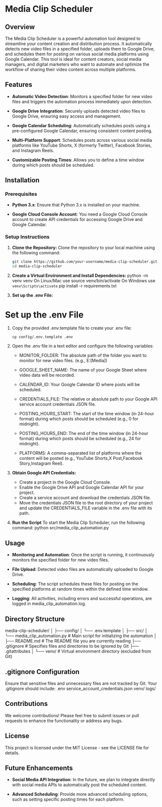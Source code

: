# Media Clip Scheduler

## Overview

The Media Clip Scheduler is a powerful automation tool designed to streamline your content creation and distribution process. It automatically detects new video files in a specified folder, uploads them to Google Drive, and schedules them for posting on various social media platforms using Google Calendar. This tool is ideal for content creators, social media managers, and digital marketers who want to automate and optimize the workflow of sharing their video content across multiple platforms.

## Features

- **Automatic Video Detection**: Monitors a specified folder for new video files and triggers the automation process immediately upon detection.

- **Google Drive Integration**: Securely uploads detected video files to Google Drive, ensuring easy access and management.

- **Google Calendar Scheduling**: Automatically schedules posts using a pre-configured Google Calendar, ensuring consistent content posting.

- **Multi-Platform Support**: Schedules posts across various social media platforms like YouTube Shorts, X (formerly Twitter), Facebook Stories, and Instagram Reels.

- **Customizable Posting Times**: Allows you to define a time window during which posts should be scheduled.

## Installation

### Prerequisites

- **Python 3.x**: Ensure that Python 3.x is installed on your machine.

- **Google Cloud Console Account**: You need a Google Cloud Console account to create API credentials for accessing Google Drive and Google Calendar.

### Setup Instructions

1. **Clone the Repository:**
   Clone the repository to your local machine using the following command:
   ```bash
   git clone https://github.com/your-username/media-clip-scheduler.git
   cd media-clip-scheduler

2. **Create a Virtual Environment and Install Dependencies:** 
    python -m venv venv
    On Linux/Mac use source venv/bin/activate
    On Windows use `venv\Scripts\activate`
    pip install -r requirements.txt

3. **Set up the .env File:**
# Set up the .env File

1. Copy the provided .env.template file to create your .env file:
   ```
   cp config/.env.template .env
   ```
   
2. Open the .env file in a text editor and configure the following variables:

   - MONITOR_FOLDER: The absolute path of the folder you want to monitor for new video files.
     (e.g., E:\[Media])

   - GOOGLE_SHEET_NAME: The name of your Google Sheet where video data will be recorded.

   - CALENDAR_ID: Your Google Calendar ID where posts will be scheduled.

   - CREDENTIALS_FILE: The relative or absolute path to your Google API service account credentials JSON file.

   - POSTING_HOURS_START: The start of the time window (in 24-hour format) during which posts should be scheduled
     (e.g., 0 for midnight).

   - POSTING_HOURS_END: The end of the time window (in 24-hour format) during which posts should be scheduled
     (e.g., 24 for midnight).

   - PLATFORMS: A comma-separated list of platforms where the content will be posted
     (e.g., YouTube Shorts,X Post,Facebook Story,Instagram Reel).

4. **Obtain Google API Credentials:**
    - Create a project in the Google Cloud Console.
    - Enable the Google Drive API and Google Calendar API for your project.
    - Create a service account and download the credentials JSON file.
    - Move the credentials JSON file to the root directory of your project and update the CREDENTIALS_FILE variable in the .env file with its path.

5. **Run the Script**
    To start the Media Clip Scheduler, run the following command:
        python src/media_clip_automation.py

## Usage

- **Monitoring and Automation**: Once the script is running, it continuously monitors the specified folder for new video files.

- **File Upload**: Detected video files are automatically uploaded to Google Drive.

- **Scheduling**: The script schedules these files for posting on the specified platforms at random times within the defined time window.

- **Logging**: All activities, including errors and successful operations, are logged in media_clip_automation.log.

## Directory Structure

media-clip-scheduler/
│
├── config/
│   └── .env.template
│
├── src/
│   └── media_clip_automation.py  # Main script for initializing the automation
│
├── README.md  # The README file you are currently reading
├── .gitignore  # Specifies files and directories to be ignored by Git
├── .gitattributes
│
└── venv/  # Virtual environment directory (excluded from Git)

## .gitignore Configuration

Ensure that sensitive files and unnecessary files are not tracked by Git. Your .gitignore should include:
    .env
    service_account_credentials.json
    venv/
    logs/

## Contributions

We welcome contributions! Please feel free to submit issues or pull requests to enhance the functionality or address any bugs.

## License

This project is licensed under the MIT License - see the LICENSE file for details.

## Future Enhancements

- **Social Media API Integration**: In the future, we plan to integrate directly with social media APIs to automatically post the scheduled content.

- **Advanced Scheduling**: Provide more advanced scheduling options, such as setting specific posting times for each platform.